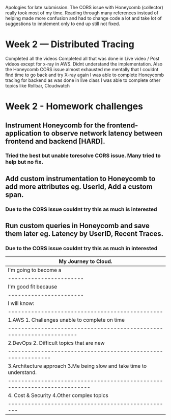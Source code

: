 Apologies for late submission. The CORS issue with Honeycomb (collector) really took most of my time. Reading through many references instead of helping made more confusion and had to change code a lot and take lot of suggestions to implement only to end up still not fixed.

# Week 2 — Distributed Tracing

Completed all the videos
Completed all that was done in Live video / Post videos except for x-ray in AWS. Didnt understand the implementation. Also the Honeycomb CORS issue almost exhausted me mentally that I couldnt find time to go back and try X-ray again
I was able to complete Honeycomb tracing for backend as was done in live class
I was able to complete other topics like Rollbar, Cloudwatch 

# Week 2 - Homework challenges

## Instrument Honeycomb for the frontend-application to observe network latency between frontend and backend [HARD].
  ### Tried the best but unable toresolve CORS issue. Many tried to help but no fix. 
  
## Add custom instrumentation to Honeycomb to add more attributes eg. UserId, Add a custom span.
  ### Due to the CORS issue couldnt try this as much is interested
  
## Run custom queries in Honeycomb and save them later eg. Latency by UserID, Recent Traces.
  ### Due to the CORS issue couldnt try this as much in interested
  
  | My Journey to Cloud.                                                    |
  |-------------------------------------------------------------------------|
  | I'm going to become a | Program / Project Manager / Solutions Architect |
  |-----------------------|-------------------------------------------------|          
  | I'm good fit because  |   Currently as Program / Project Manager with experience |       
  |-----------------------|----------------------------------------------------------|
  | I will know: | I will not get distracted by |
  |-----------------------------------------------
  |1.AWS                     1. Challenges unable to complete on time |
  |--------------------------------------------------------------------
  |2.DevOps                  2. Difficult topics that are new |
  |------------------------------------------------------------
  |3.Architecture approach   3.Me being slow and take time to understand. |
  |------------------------------------------------------------------------
  |4. Cost & Security        4.Other complex topics |
  |--------------------------------------------------
